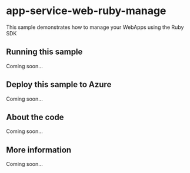 # app-service-web-ruby-manage
This sample demonstrates how to manage your WebApps using the Ruby SDK
## Running this sample
Coming soon...
## Deploy this sample to Azure
Coming soon...
## About the code
Coming soon...
## More information
Coming soon...